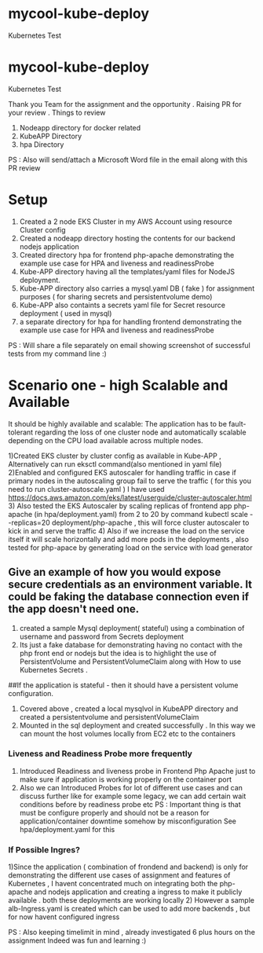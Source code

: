 # mycool-kube-deploy
Kubernetes Test 

# mycool-kube-deploy
Kubernetes Test

Thank you Team for the assignment and the opportunity . Raising PR for your review . Things to review


1) Nodeapp directory for docker related
2) KubeAPP Directory
3) hpa Directory

PS : Also will send/attach a Microsoft Word file in the email along with this PR review


# Setup

1) Created a 2 node EKS Cluster in my AWS Account using resource Cluster config
2) Created a nodeapp directory hosting the contents for our backend nodejs application
3) Created directory  hpa for frontend php-apache demonstrating the example use case for HPA and liveness and readinessProbe
3) Kube-APP directory having all the templates/yaml files for NodeJS deployment.
4) Kube-APP directory also carries a mysql.yaml DB ( fake ) for assignment purposes ( for sharing secrets and persistentvolume demo)
5) Kube-APP also containts a secrets yaml file for  Secret resource deployment ( used in mysql)
6) a separate directory for hpa for handling frontend demonstrating the example use case for HPA and liveness and readinessProbe

PS : Will share a file separately on email showing screenshot of successful tests from my command line :)

# Scenario one - high Scalable and Available

 It should be highly available and scalable: The application has to be fault-tolerant
regarding the loss of one cluster node and automatically scalable depending on the CPU
load available across multiple nodes.


1)Created EKS cluster by cluster config as available in Kube-APP , Alternatively can run eksctl command(also mentioned in yaml file)
2)Enabled and configured EKS autoscaler for handling traffic in case if primary nodes in the autoscaling group fail to serve the traffic ( for this you need to run cluster-autoscale.yaml )
I have used https://docs.aws.amazon.com/eks/latest/userguide/cluster-autoscaler.html
3) Also tested the EKS Autoscaler by scaling replicas of frontend app php-apache (in hpa/deployment.yaml) from 2 to 20 by command
kubectl scale --replicas=20 deployment/php-apache , this will force cluster autoscaler to kick in and serve the traffic
4) Also if we increase the load on the service itself it will scale horizontally and add more pods in the deployments , also tested for php-apace by generating load on the service with load generator

## Give an example of how you would expose secure credentials as an environment variable. It could be faking the database connection even if the app doesn't need one.

1) created a sample Mysql deployment( stateful) using a combination of username and password from Secrets deployment
2) Its just a fake database for demonstrating having no contact with the php front end or nodejs but the idea is to highlight the
   use of PersistentVolume and PersistentVolumeClaim along with How to use Kubernetes Secrets .

##If the application is stateful - then it should have a persistent volume configuration.

1) Covered above , created a local mysqlvol in KubeAPP directory and created a persistentvolume and persistentVolumeClaim
2) Mounted in the sql deployment and created successfully . In this way we can mount the host volumes locally from EC2 etc to the containers

### Liveness and Readiness Probe more frequently

1) Introduced  Readiness and liveness probe in Frontend Php Apache just to make sure if application is working properly on the container port
2) Also we can Introduced Probes for lot of different use cases and can discuss further like for example some legacy, we can add certain wait conditions before by readiness probe etc
PS : Important thing is that must be configure properly and should not be a reason for application/container downtime somehow by misconfiguration
See hpa/deployment.yaml for this

### If Possible Ingres? 

1)Since the application ( combination of frondend and backend) is only for demonstrating the different use cases of assignment and features of Kubernetes , I havent concentrated much on integrating both the php-apache and nodejs application and creating a ingress to make it publicly available . both these deployments are working locally
2) However a sample alb-Ingress.yaml is created which can be used to add more backends , but for now havent configured ingress

PS : Also keeping timelimit in mind , already investigated 6 plus hours on the assignment
Indeed was fun and learning :)
